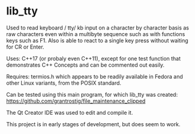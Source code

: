 # lib_tty

Used to read keyboard / tty/ kb input on a character by character basis as raw characters even within a multibyte sequence such as with functions keys such as F1.
Also is able to react to a single key press without waiting for CR or Enter.

Uses: C++17 (or probaly even C++11), except for one test function that demonstrates C++ Concepts and can be commented out easily.

Requires: termios.h which appears to be readily available in Fedora and other Linux variants, from the POSIX standard.

Can be tested using this main program, for which lib_tty was created: https://github.com/grantrostig/file_maintenance_clipped

The Qt Creator IDE was used to edit and compile it.

This project is in early stages of development, but does seem to work.
